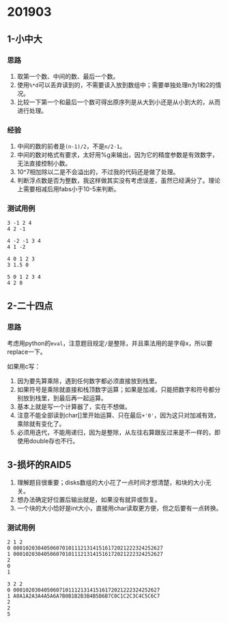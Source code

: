 # 201903

## 1-小中大

### 思路

1. 取第一个数、中间的数、最后一个数。
2. 使用`%*d`可以丢弃读到的，不需要读入放到数组中；需要单独处理n为1和2的情况。
3. 比较一下第一个和最后一个数可得出原序列是从大到小还是从小到大的，从而进行处理。

### 经验

1. 中间的数的前者是`(n-1)/2`，不是`n/2-1`。
2. 中间的数对格式有要求，太好用%g来输出，因为它的精度参数是有效数字，无法直接控制小数。
3. 10^7相加除以二是不会溢出的，不过我的代码还是做了处理。
4. 判断浮点数是否为整数，我这样做其实没有考虑误差，虽然已经满分了。理论上需要相减后用fabs小于10-5来判断。

### 测试用例

```
3 -1 2 4
4 2 -1

4 -2 -1 3 4
4 1 -2

4 0 1 2 3
3 1.5 0

5 0 1 2 3 4
4 2 0
```

## 2-二十四点

### 思路

考虑用python的`eval`，注意题目规定`/`是整除，并且乘法用的是字母x，所以要replace一下。

如果用c写：

1. 因为要先算乘除，遇到任何数字都必须直接放到栈里。
2. 如果符号是乘除就直接和栈顶数字运算；如果是加减，只能把数字和符号都分别放到栈里，到最后再一起运算。
3. 基本上就是写一个计算器了，实在不想做。
4. 注意不能全部读到char[]里开始运算、只在最后`+'0'`，因为这只对加减有效，乘除就有变化了。
5. 必须用迭代，不能用递归，因为是整除，从左往右算跟反过来是不一样的，即使用double存也不行。

## 3-损坏的RAID5

1. 理解题目很重要；disks数组的大小花了一点时间才想清楚，和块的大小无关。
2. 想办法确定好位置后输出就是，如果没有就异或恢复。
3. 一个块的大小恰好是int大小，直接用char读取更方便，但之后要有一点转换。

### 测试用例

```
2 1 2
0 0001020304050607010111213141516172021222324252627
1 0001020304050607010111213141516172021222324252627
2
0
1

3 2 2
0 000102030405060710111213141516172021222324252627
1 A0A1A2A3A4A5A6A7B0B1B2B3B4B5B6B7C0C1C2C3C4C5C6C7
2
2
5
```
